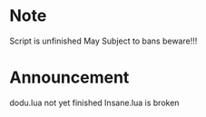 # Note
Script is unfinished
May Subject to bans 
beware!!!
# Announcement
dodu.lua not yet finished
Insane.lua is broken
